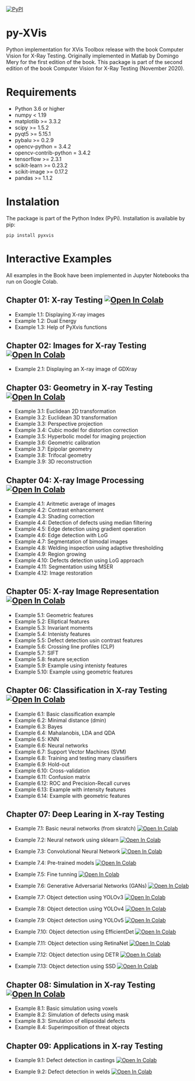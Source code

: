[![PyPI](https://img.shields.io/pypi/v/hypermodern-python.svg)](https://pypi.org/project/hypermodern-python/)

# py-XVis

Python implementation for XVis Toolbox release with the book Computer Vision for X-Ray Testing. Originally implemented 
in Matlab by Domingo Mery for the first edition of the book. This package is part of the second edition of the book 
Computer Vision for X-Ray Testing (November 2020).


# Requirements

- Python 3.6 or higher
- numpy < 1.19
- matplotlib >= 3.3.2
- scipy >= 1.5.2
- pyqt5 >= 5.15.1
- pybalu >= 0.2.9
- opencv-python = 3.4.2
- opencv-contrib-python = 3.4.2
- tensorflow >= 2.3.1 
- scikit-learn >= 0.23.2
- scikit-image >= 0.17.2
- pandas >= 1.1.2


# Instalation
The package is part of the Python Index (PyPi). Installation is available by pip:

`pip install pyxvis`



# Interactive Examples

All examples in the Book have been implemented in Jupyter Notebooks tha run on Google Colab.


## Chapter 01: X-ray Testing [![Open In Colab](https://colab.research.google.com/assets/colab-badge.svg)](https://colab.research.google.com/drive/1YQ24KY_Mg-LNX7AgxVnFJeUHSxu1ElD4?usp=sharing)

* Example 1.1: Displaying X-ray images
* Example 1.2: Dual Energy
* Example 1.3: Help of PyXvis functions


## Chapter 02: Images for X-ray Testing [![Open In Colab](https://colab.research.google.com/assets/colab-badge.svg)](https://colab.research.google.com/drive/1l4FoZ8-WzeQW4JskRguKH6Y4OZoysZbY?usp=sharing)

* Example 2.1: Displaying an X-ray image of GDXray


## Chapter 03: Geometry in X-ray Testing [![Open In Colab](https://colab.research.google.com/assets/colab-badge.svg)](https://colab.research.google.com/drive/14CgSCGcpm4Wc4SbVB70iBx6Cw6rXoZAq?usp=sharing)

* Example 3.1: Euclidean 2D transformation
* Example 3.2: Euclidean 3D transformation
* Example 3.3: Perspective projection
* Example 3.4: Cubic model for distortion correction
* Example 3.5: Hyperbolic model for imaging projection
* Example 3.6: Geometric calibration
* Example 3.7: Epipolar geometry
* Example 3.8: Trifocal geometry
* Example 3.9: 3D reconstruction


## Chapter 04: X-ray Image Processing [![Open In Colab](https://colab.research.google.com/assets/colab-badge.svg)](https://colab.research.google.com/drive/1edbph3qfb2PfKOWPGUWUsC0DeX8muO9U?usp=sharing)

* Example 4.1: Aritmetic average of images
* Example 4.2: Contrast enhancement
* Example 4.3: Shading correction
* Example 4.4: Detection of defects using median filtering
* Example 4.5: Edge detection using gradient operation
* Example 4.6: Edge detection with LoG
* Example 4.7: Segmentation of bimodal images
* Example 4.8: Welding inspection using adaptive thresholding
* Example 4.9: Region growing
* Example 4.10: Defects detection using LoG approach
* Example 4.11: Segmentation using MSER
* Example 4.12: Image restoration


## Chapter 05: X-ray Image Representation [![Open In Colab](https://colab.research.google.com/assets/colab-badge.svg)](https://colab.research.google.com/drive/1dwGTGHA1CR1om3MirGX5VCVhQgVc-g3-?usp=sharing)

* Example 5.1: Geometric features
* Example 5.2: Elliptical features
* Example 5.3: Invariant moments
* Example 5.4: Intenisty features
* Example 5.5: Defect detection usin contrast features
* Example 5.6: Crossing line profiles (CLP)
* Example 5.7: SIFT
* Example 5.8: feature se;ection
* Example 5.9: Example using intenisty features
* Example 5.10: Example using geometric features


## Chapter 06: Classification in X-ray Testing [![Open In Colab](https://colab.research.google.com/assets/colab-badge.svg)](https://colab.research.google.com/drive/1zGx0HpAt7EtOiORXkTluOPDW4w5alNSj?usp=sharing)

* Example 6.1: Basic classification example
* Example 6.2: Minimal distance (dmin)
* Example 6.3: Bayes
* Example 6.4: Mahalanobis, LDA and QDA
* Example 6.5: KNN
* Example 6.6: Neural networks
* Example 6.7: Support Vector Machines (SVM)
* Example 6.8: Training and testing many classifiers
* Example 6.9: Hold-out
* Example 6.10: Cross-validation
* Example 6.11: Confusion matrix
* Example 6.12: ROC and Precision-Recall curves
* Example 6.13: Example with intensity features
* Example 6.14: Example with geometric features


## Chapter 07: Deep Learing in X-ray Testing

* Example 7.1: Basic neural networks (from skratch) [![Open In Colab](https://colab.research.google.com/assets/colab-badge.svg)](https://colab.research.google.com/drive/1Ohs0hBDu5zRtNagbqBCJV6fmxq63CxS6?usp=sharing)

* Example 7.2: Neural network using sklearn [![Open In Colab](https://colab.research.google.com/assets/colab-badge.svg)](https://colab.research.google.com/drive/1Ohs0hBDu5zRtNagbqBCJV6fmxq63CxS6?usp=sharing)

* Example 7.3: Convolutional Neural Network [![Open In Colab](https://colab.research.google.com/assets/colab-badge.svg)](https://colab.research.google.com/drive/1nI3AABdBJKdT680L-ouUwX3ywpajv8bC?usp=sharing)

* Example 7.4: Pre-trained models [![Open In Colab](https://colab.research.google.com/assets/colab-badge.svg)](https://colab.research.google.com/drive/1JA3sgXqDHN7gkAdv1dRa-a-IgsArAA2M?usp=sharing)

* Example 7.5: Fine tunning [![Open In Colab](https://colab.research.google.com/assets/colab-badge.svg)](https://colab.research.google.com/drive/1iC_XLsyBru3I2RpJot8YCGt_AbQNw3mz?usp=sharing)

* Example 7.6: Generative Adversarial Networks (GANs) [![Open In Colab](https://colab.research.google.com/assets/colab-badge.svg)](https://colab.research.google.com/drive/1Bv9wptpLuxjXxcx6UQmPGtLdZvx949iU?usp=sharing)

* Example 7.7: Object detection using YOLOv3 [![Open In Colab](https://colab.research.google.com/assets/colab-badge.svg)](https://colab.research.google.com/drive/1TUBRa4kal-chsQHvstIL2ZeNZ24PJotC?usp=sharing)

* Example 7.8: Object detection using YOLOv4 [![Open In Colab](https://colab.research.google.com/assets/colab-badge.svg)](https://colab.research.google.com/drive/1S07jBiG1No6cq2mx8XnEV0XuToljpxs_?usp=sharing)

* Example 7.9: Object detection using YOLOv5 [![Open In Colab](https://colab.research.google.com/assets/colab-badge.svg)](https://colab.research.google.com/drive/1D6j2bk5uzUIJE0MQXjiyEDvh9wEEmDUJ?usp=sharing)

* Example 7.10: Object detection using EfficientDet [![Open In Colab](https://colab.research.google.com/assets/colab-badge.svg)](https://colab.research.google.com/drive/1EmTQ02IwXmJQ7082ooh834IYyQyxZcAL?usp=sharing)

* Example 7.11: Object detection using RetinaNet [![Open In Colab](https://colab.research.google.com/assets/colab-badge.svg)](https://colab.research.google.com/drive/1H7HnECaEuPIwIGWQb2vRu-eUx1LGkaa_?usp=sharing)

* Example 7.12: Object detection using DETR [![Open In Colab](https://colab.research.google.com/assets/colab-badge.svg)](https://colab.research.google.com/drive/1vuzCI6zE8KD3xuaS1lsCFkZKdd6NBDcY?usp=sharing)

* Example 7.13: Object detection using SSD [![Open In Colab](https://colab.research.google.com/assets/colab-badge.svg)](https://colab.research.google.com/drive/1PFlw9MA5z7vsUvYCA1H83bLtZRW5Zxp2?usp=sharing)


## Chapter 08: Simulation in X-ray Testing [![Open In Colab](https://colab.research.google.com/assets/colab-badge.svg)](https://colab.research.google.com/drive/1s7bKncSrQhIq_kW0qO3JvUOyyK8rfp3Q?usp=sharing)

* Example 8.1: Basic simulation using voxels
* Example 8.2: Simulation of defects using mask
* Example 8.3: Simulation of ellipsoidal defects
* Example 8.4: Superimposition of threat objects


## Chapter 09: Applications in X-ray Testing

* Example 9.1: Defect detection in castings [![Open In Colab](https://colab.research.google.com/assets/colab-badge.svg)](https://colab.research.google.com/drive/1FLyUEYrevSu3RbZQaoPsd2BMG4MvRew0?usp=sharing)

* Example 9.2: Defect detection in welds [![Open In Colab](https://colab.research.google.com/assets/colab-badge.svg)](https://colab.research.google.com/drive/1mFiaoEsuhAEQoev_jgPEv35G1lIt55F8?usp=sharing)

